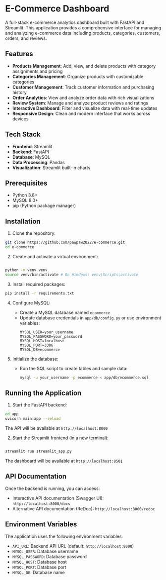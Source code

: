 # E-Commerce Dashboard

A full-stack e-commerce analytics dashboard built with FastAPI and Streamlit. This application provides a comprehensive interface for managing and analyzing e-commerce data including products, categories, customers, orders, and reviews.

## Features

- **Products Management**: Add, view, and delete products with category assignments and pricing
- **Categories Management**: Organize products with customizable categories
- **Customer Management**: Track customer information and purchasing history
- **Order Analytics**: View and analyze order data with rich visualizations
- **Review System**: Manage and analyze product reviews and ratings
- **Interactive Dashboard**: Filter and visualize data with real-time updates
- **Responsive Design**: Clean and modern interface that works across devices

## Tech Stack

- **Frontend**: Streamlit
- **Backend**: FastAPI
- **Database**: MySQL
- **Data Processing**: Pandas
- **Visualization**: Streamlit built-in charts

## Prerequisites

- Python 3.8+
- MySQL 8.0+
- pip (Python package manager)

## Installation

1. Clone the repository:

```bash
git clone https://github.com/pawpaw2022/e-commerce.git
cd e-commerce
```

2. Create and activate a virtual environment:

```bash

python -m venv venv
source venv/bin/activate # On Windows: venv\Scripts\activate

```


3. Install required packages:

```bash
pip install -r requirements.txt
```


4. Configure MySQL:
   - Create a MySQL database named `ecommerce`
   - Update database credentials in `app/db/config.py` or use environment variables:
     ```
     MYSQL_USER=your_username
     MYSQL_PASSWORD=your_password
     MYSQL_HOST=localhost
     MYSQL_PORT=3306
     MYSQL_DB=ecommerce
     ```

5. Initialize the database:
   - Run the SQL script to create tables and sample data:
     ```bash
     mysql -u your_username -p ecommerce < app/db/ecommerce.sql
     ```

## Running the Application

1. Start the FastAPI backend:

```bash
cd app
uvicorn main:app --reload
```
The API will be available at `http://localhost:8000`

2. Start the Streamlit frontend (in a new terminal):

```bash

streamlit run streamlit_app.py

```

The dashboard will be available at `http://localhost:8501`

## API Documentation

Once the backend is running, you can access:
- Interactive API documentation (Swagger UI): `http://localhost:8000/docs`
- Alternative API documentation (ReDoc): `http://localhost:8000/redoc`

## Environment Variables

The application uses the following environment variables:

- `API_URL`: Backend API URL (default: `http://localhost:8000`)
- `MYSQL_USER`: Database username
- `MYSQL_PASSWORD`: Database password
- `MYSQL_HOST`: Database host
- `MYSQL_PORT`: Database port
- `MYSQL_DB`: Database name


